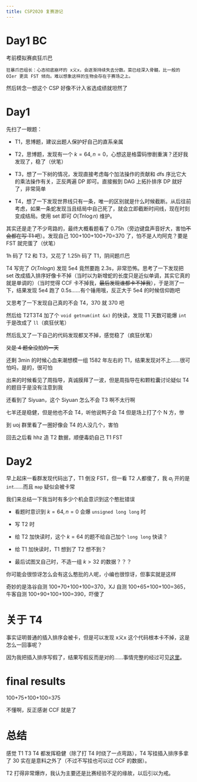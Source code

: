 ```yaml
---
title: CSP2020 复赛游记
---
```


# Day1 BC

考前模拟赛疯狂爪巴

``狂暴爪巴组长：心态彻底崩坏的 x义x，会逐渐持续失去分数。菜已经深入骨髓，比一般的 OIer 更具 FST 倾向。难以想象这样的生物会存在于赛场之上。``

然后转念一想这个 CSP 好像不计入省选成绩就坦然了

# Day1

先扫了一眼题：

- T1，思博题，建议出题人保护好自己的直系亲属

- T2，思博题，发现有一个 $k=64,n=0$，心想这是格雷码惨剧重演？还好我发现了，稳了（伏笔）

- T3，想了一下树的情况，发现直接考虑每个加法操作的贡献和 dfs 序比它大的乘法操作有关，正反两遍 DP 即可。直接搬到 DAG 上拓扑排序 DP 就好了，非常简单

- T4，想了一下发现世界线只有一条，唯一的区别就是什么时候截断。从后往前考虑，如果一条蛇发现当且结局中自己死了，就会立即截断时间线，现在时刻变成结局。使用 set 即可 $O(Tn\log n)$ 维护。

其实还是走了不少弯路的，最终大概看题看了 0.75h（旁边键盘声音好大，害怕~~不会都在写 T1 吧~~）。发现自己 100+100+100+70=370 了，怕不是人均阿克？要是 FST 就完蛋了（伏笔）

1h 码了 T2 和 T3，又花了 1.25h 码了 T1，阴间题爪巴

T4 写完了 $O(Tnlogn)$ 发现 5e4 竟然要跑 2.3s，非常恐怖。思考了一下发现把 set 改成插入排序好像卡不掉（当时以为新增蛇的长度只是近似单调，其实它真的就是单调的）（当时觉得 CCF 卡不掉我，~~最后发现谁都卡不掉我~~），于是测了一下，结果发现 5e4 跑了 0.5s……有个锤用哦，反正大于 5e4 的时候信仰跑吧

又思考了一下发现自己真的不会 T4，370 就 370 吧

然后给 T2T3T4 加了个 ``void getnum(int &x)`` 的快读，发现 T1 天数可能爆 ``int`` 于是改成了 ``ll``（疯狂伏笔）

然后乱叉了一下自己的代码发现都叉不掉，感觉稳了（疯狂伏笔）

~~又是 4 题全没拍的一天~~

还剩 3min 的时候心血来潮想模一组 1582 年左右的 T1，结果发现对不上……很可怕吗，是的，很可怕

出来的时候看见了周指导，真诚膜拜了一波，但是周指导在和颗粒囊讨论疑似 T4 的题目于是没有注意到我

还看到了 Siyuan，这个 Siyuan 怎么不会 T3 啊不太行啊

七羊还是稳健，但是他也不会 T4，听他说鸭子会 T4 但是场上打了个 N 方，惨

到 uoj 群里看了一圈好像会 T4 的人没几个，害怕

回去之后看 hhz 造 T2 数据，顺便毒奶自己 T1 FST

# Day2

早上起床一看群发现代码出了，T1 倒没 FST，但一看 T2 人都傻了，我 $a_i$ 开的是 ``int``……而且 ``map`` 疑似会被卡常

我们来总结一下我当时有多少个机会意识到这个憨批错误

- 看题时意识到 $k=64,n=0$ 会爆 ``unsigned long long`` 时

- 写 T2 时

- 给 T2 加快读时，这个 $k=64$ 的题不给自己加个 ``long long`` 快读？

- 给 T1 加快读时，T1 想到了 T2 想不到？

- 最后试图叉自己时，不造一组 $k>32$ 的数据？？？

你可能会很惊讶怎么会有这么憨批的人呢，小编也很惊讶，但事实就是这样

奇妙的是洛谷自测 100+70+100+100=370，XJ 自测 100+65+100+100=365，牛客自测 100+90+100+100=390，吓傻了

# 关于 T4

事实证明普通的插入排序会被卡，但是可以发现 x义x 这个代码根本卡不掉，这是怎么一回事呢？

因为我把插入排序写假了，结果写假反而是对的……事情完整的经过可见[这里](https://www.luogu.com.cn/discuss/show/276409)。

# final results

100+75+100+100=375

不懂啊，反正感谢 CCF 就是了

# 总结

感觉 T1 T3 T4 都发挥稳健（除了打 T4 时绕了一点弯路），T4 写挂插入排序多拿了 30 实在是意料之外了（不过不写挂也可以过 CCF 的数据）。

T2 打得非常爆炸，我认为主要还是比赛经验不足的缘故，以后引以为戒。